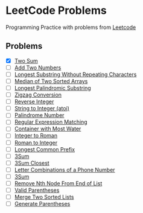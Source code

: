 # LeetCode Problems
Programming Practice with problems from [Leetcode](https://leetcode.com)

## Problems
- [x] [Two Sum](https://leetcode.com/problems/two-sum/)
- [ ] [Add Two Numbers](https://leetcode.com/problems/add-two-numbers/)
- [ ] [Longest Substring Without Repeating Characters](https://leetcode.com/problems/longest-substring-without-repeating-characters/)
- [ ] [Median of Two Sorted Arrays](https://leetcode.com/problems/median-of-two-sorted-arrays/)
- [ ] [Longest Palindromic Substring](https://leetcode.com/problems/longest-palindromic-substring/)
- [ ] [Zigzag Conversion](https://leetcode.com/problems/zigzag-conversion/)
- [ ] [Reverse Integer](https://leetcode.com/problems/reverse-integer/)
- [ ] [String to Integer (atoi)](https://leetcode.com/problems/string-to-integer-atoi/)
- [ ] [Palindrome Number](https://leetcode.com/problems/palindrome-number/)
- [ ] [Regular Expression Matching](https://leetcode.com/problems/regular-expression-matching/)
- [ ] [Container with Most Water](https://leetcode.com/problems/container-with-most-water/)
- [ ] [Integer to Roman](https://leetcode.com/problems/integer-to-roman/)
- [ ] [Roman to Integer](https://leetcode.com/problems/roman-to-integer/)
- [ ] [Longest Common Prefix](https://leetcode.com/problems/longest-common-prefix/)
- [ ] [3Sum](https://leetcode.com/problems/3sum/)
- [ ] [3Sum Closest](https://leetcode.com/problems/3sum-closest/)
- [ ] [Letter Combinations of a Phone Number](https://leetcode.com/problems/letter-combinations-of-a-phone-number/)
- [ ] [3Sum](https://leetcode.com/problems/4sum/)
- [ ] [Remove Nth Node From End of List](https://leetcode.com/problems/remove-nth-node-from-end-of-list/)
- [ ] [Valid Parentheses](https://leetcode.com/problems/valid-parentheses/)
- [ ] [Merge Two Sorted Lists](https://leetcode.com/problems/merge-two-sorted-lists/)
- [ ] [Generate Parentheses](https://leetcode.com/problems/generate-parentheses/)
